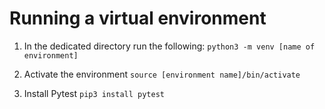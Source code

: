 # Running a virtual environment

1. In the dedicated directory run the following:
`python3 -m venv [name of environment]`

2. Activate the environment
`source [environment name]/bin/activate`

3. Install Pytest
`pip3 install pytest`

